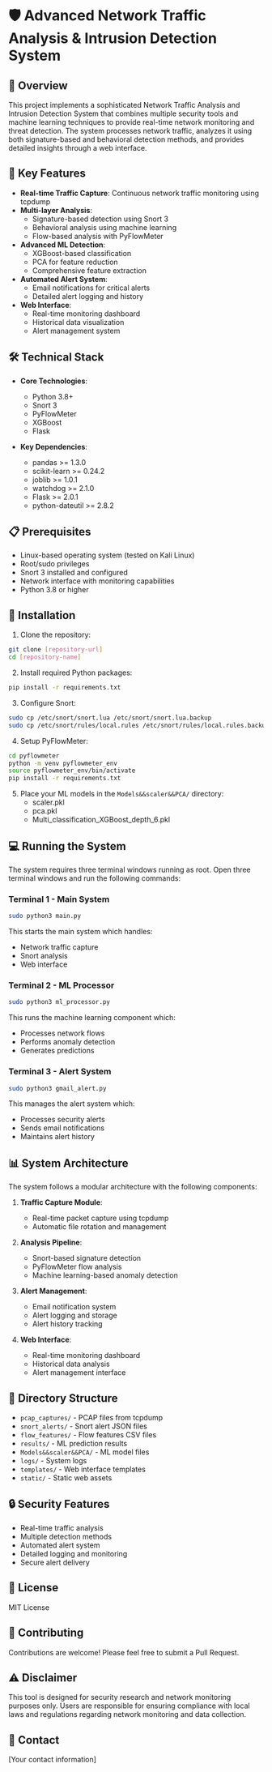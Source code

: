# 🛡️ Advanced Network Traffic Analysis & Intrusion Detection System

## 🌟 Overview
This project implements a sophisticated Network Traffic Analysis and Intrusion Detection System that combines multiple security tools and machine learning techniques to provide real-time network monitoring and threat detection. The system processes network traffic, analyzes it using both signature-based and behavioral detection methods, and provides detailed insights through a web interface.

## 🚀 Key Features

- **Real-time Traffic Capture**: Continuous network traffic monitoring using tcpdump
- **Multi-layer Analysis**:
  - Signature-based detection using Snort 3
  - Behavioral analysis using machine learning
  - Flow-based analysis with PyFlowMeter
- **Advanced ML Detection**:
  - XGBoost-based classification
  - PCA for feature reduction
  - Comprehensive feature extraction
- **Automated Alert System**:
  - Email notifications for critical alerts
  - Detailed alert logging and history
- **Web Interface**:
  - Real-time monitoring dashboard
  - Historical data visualization
  - Alert management system

## 🛠️ Technical Stack

- **Core Technologies**:
  - Python 3.8+
  - Snort 3
  - PyFlowMeter
  - XGBoost
  - Flask

- **Key Dependencies**:
  - pandas >= 1.3.0
  - scikit-learn >= 0.24.2
  - joblib >= 1.0.1
  - watchdog >= 2.1.0
  - Flask >= 2.0.1
  - python-dateutil >= 2.8.2

## 📋 Prerequisites

- Linux-based operating system (tested on Kali Linux)
- Root/sudo privileges
- Snort 3 installed and configured
- Network interface with monitoring capabilities
- Python 3.8 or higher

## 🚀 Installation

1. Clone the repository:
```bash
git clone [repository-url]
cd [repository-name]
```

2. Install required Python packages:
```bash
pip install -r requirements.txt
```

3. Configure Snort:
```bash
sudo cp /etc/snort/snort.lua /etc/snort/snort.lua.backup
sudo cp /etc/snort/rules/local.rules /etc/snort/rules/local.rules.backup
```

4. Setup PyFlowMeter:
```bash
cd pyflowmeter
python -m venv pyflowmeter_env
source pyflowmeter_env/bin/activate
pip install -r requirements.txt
```

5. Place your ML models in the `Models&&scaler&&PCA/` directory:
   - scaler.pkl
   - pca.pkl
   - Multi_classification_XGBoost_depth_6.pkl

## 💻 Running the System

The system requires three terminal windows running as root. Open three terminal windows and run the following commands:

### Terminal 1 - Main System
```bash
sudo python3 main.py
```
This starts the main system which handles:
- Network traffic capture
- Snort analysis
- Web interface

### Terminal 2 - ML Processor
```bash
sudo python3 ml_processor.py
```
This runs the machine learning component which:
- Processes network flows
- Performs anomaly detection
- Generates predictions

### Terminal 3 - Alert System
```bash
sudo python3 gmail_alert.py
```
This manages the alert system which:
- Processes security alerts
- Sends email notifications
- Maintains alert history

## 📊 System Architecture

The system follows a modular architecture with the following components:

1. **Traffic Capture Module**:
   - Real-time packet capture using tcpdump
   - Automatic file rotation and management

2. **Analysis Pipeline**:
   - Snort-based signature detection
   - PyFlowMeter flow analysis
   - Machine learning-based anomaly detection

3. **Alert Management**:
   - Email notification system
   - Alert logging and storage
   - Alert history tracking

4. **Web Interface**:
   - Real-time monitoring dashboard
   - Historical data analysis
   - Alert management interface

## 📁 Directory Structure

- `pcap_captures/` - PCAP files from tcpdump
- `snort_alerts/` - Snort alert JSON files
- `flow_features/` - Flow features CSV files
- `results/` - ML prediction results
- `Models&&scaler&&PCA/` - ML model files
- `logs/` - System logs
- `templates/` - Web interface templates
- `static/` - Static web assets

## 🔒 Security Features

- Real-time traffic analysis
- Multiple detection methods
- Automated alert system
- Detailed logging and monitoring
- Secure alert delivery

## 📝 License

MIT License

## 👥 Contributing

Contributions are welcome! Please feel free to submit a Pull Request.

## ⚠️ Disclaimer

This tool is designed for security research and network monitoring purposes only. Users are responsible for ensuring compliance with local laws and regulations regarding network monitoring and data collection.

## 📧 Contact

[Your contact information]
